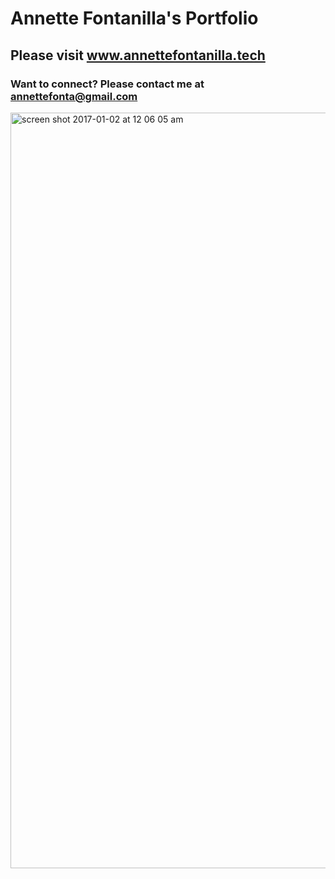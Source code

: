 # Annette Fontanilla's Portfolio
## Please visit www.annettefontanilla.tech
### Want to connect? Please contact me at annettefonta@gmail.com
<img width="1209" alt="screen shot 2017-01-02 at 12 06 05 am" src="https://cloud.githubusercontent.com/assets/20345440/21586016/14a194a4-d080-11e6-8430-a33ae8df7e2b.png">

